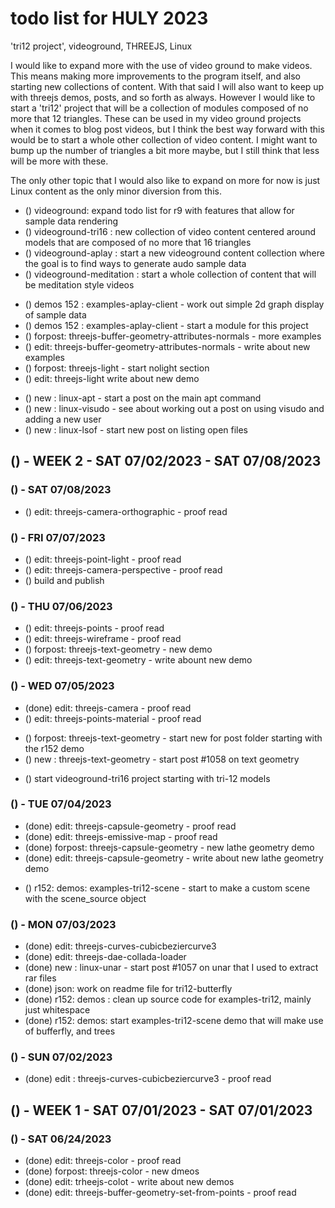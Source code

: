 # todo list for HULY 2023

'tri12 project', videoground, THREEJS, Linux

I would like to expand more with the use of video ground to make videos. This means making more improvements to the program itself, and also starting new collections of content. With that said I will also want to keep up with threejs demos, posts, and so forth as always. However I would like to start a 'tri12' project that will be a collection of modules composed of no more that 12 triangles. These can be used in my video ground projects when it comes to blog post videos, but I think the best way forward with this would be to start a whole other collection of video content. I might want to bump up the number of triangles a bit more maybe, but I still think that less will be more with these.

The only other topic that I would also like to expand on more for now is just Linux content as the only minor diversion from this.

<!-------- ----------
-- videoground
---------- --------->
* () videoground: expand todo list for r9 with features that allow for sample data rendering
* () videoground-tri16 : new collection of video content centered around models that are composed of no more that 16 triangles
* () videoground-aplay : start a new videoground content collection where the goal is to find ways to generate audo sample data
* () videoground-meditation : start a whole collection of content that will be meditation style videos
<!-------- ----------
-- EXPAND THREEJS
---------- --------->
* () demos 152 : examples-aplay-client - work out simple 2d graph display of sample data
* () demos 152 : examples-aplay-client - start a module for this project
* () forpost: threejs-buffer-geometry-attributes-normals - more examples
* () edit: threejs-buffer-geometry-attributes-normals - write about new examples
* () forpost: threejs-light - start nolight section
* () edit: threejs-light write about new demo
<!-------- ----------
-- NEW POST IDEAS FOR LINUX
---------- --------->
* () new : linux-apt - start a post on the main apt command
* () new : linux-visudo - see about working out a post on using visudo and adding a new user
* () new : linux-lsof - start new post on listing open files

<!-------- ----------
-- WEEK 2
---------- --------->
## () - WEEK 2 - SAT 07/02/2023 - SAT 07/08/2023



### () - SAT 07/08/2023
* () edit: threejs-camera-orthographic - proof read

### () - FRI 07/07/2023
* () edit: threejs-point-light - proof read
* () edit: threejs-camera-perspective - proof read
* () build and publish

### () - THU 07/06/2023
<!-- edit -->
* () edit: threejs-points - proof read
* () edit: threejs-wireframe - proof read
* () forpost: threejs-text-geometry - new demo
* () edit: threejs-text-geometry - write abount new demo
<!-- 'videoground-tri16' project -->

### () - WED 07/05/2023
<!-- edit -->
* (done) edit: threejs-camera - proof read
* () edit: threejs-points-material - proof read
<!-- new -->
* () forpost: threejs-text-geometry - start new for post folder starting with the r152 demo
* () new : threejs-text-geometry - start post #1058 on text geometry
<!-- 'videoground-tri16' project -->
* () start videoground-tri16 project starting with tri-12 models

### () - TUE 07/04/2023
* (done) edit: threejs-capsule-geometry - proof read
* (done) edit: threejs-emissive-map - proof read
* (done) forpost: threejs-capsule-geometry - new lathe geometry demo
* (done) edit: threejs-capsule-geometry - write about new lathe geometry demo

<!-- 'tri12' project -->
* () r152: demos: examples-tri12-scene - start to make a custom scene with the scene\_source object

### () - MON 07/03/2023
* (done) edit: threejs-curves-cubicbeziercurve3
* (done) edit: threejs-dae-collada-loader
* (done) new : linux-unar - start post #1057 on unar that I used to extract rar files
* (done) json: work on readme file for tri12-butterfly
* (done) r152: demos : clean up source code for examples-tri12, mainly just whitespace
* (done) r152: demos: start examples-tri12-scene demo that will make use of bufferfly, and trees

### () - SUN 07/02/2023
* (done) edit : threejs-curves-cubicbeziercurve3 - proof read

<!-------- ----------
-- WEEK 1
---------- --------->
## () - WEEK 1 - SAT 07/01/2023 - SAT 07/01/2023

### () - SAT 06/24/2023
* (done) edit: threejs-color - proof read
* (done) forpost: threejs-color - new dmeos
* (done) edit: trheejs-colot - write about new demos
* (done) edit: threejs-buffer-geometry-set-from-points - proof read

